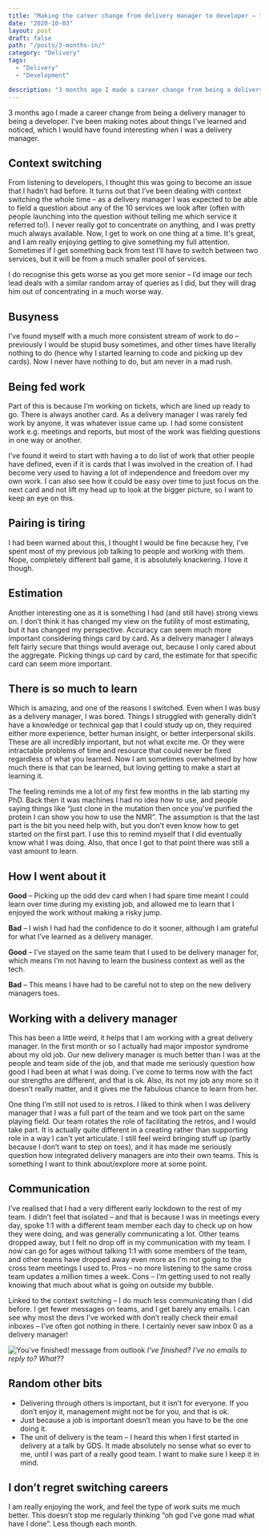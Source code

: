 ```yaml
---
title: "Making the career change from delivery manager to developer – things I’ve learned 3 months in"
date: "2020-10-03"
layout: post
draft: false
path: "/posts/3-months-in/"
category: "Delivery"
tags:
  - "Delivery"
  - "Development"

description: "3 months ago I made a career change from being a delivery manager to being a developer, this is a reflection on the last 3 months"
---
```

3 months ago I made a career change from being a delivery manager to being a developer. I've been making notes about things I've learned and noticed, which I would have found interesting when I was a delivery manager.

## Context switching
From listening to developers, I thought this was going to become an issue that I hadn't had before. It turns out that I’ve been dealing with context switching the whole time – as a delivery manager I was expected to be able to field a question about any of the 10 services we look after (often with people launching into the question without telling me which service it referred to!). I never really got to concentrate on anything, and I was pretty much always available. Now, I get to work on one thing at a time. It's great, and I am really enjoying getting to give something my full attention. Sometimes if I get something back from test I’ll have to switch between two services, but it will be from a much smaller pool of services. 

I do recognise this gets worse as you get more senior – I’d image our tech lead deals with a similar random array of queries as I did, but they will drag him out of concentrating in a much worse way.

## Busyness
I’ve found myself with a much more consistent stream of work to do – previously I would be stupid busy sometimes, and other times have literally nothing to do (hence why I started learning to code and picking up dev cards). Now I never have nothing to do, but am never in a mad rush.

## Being fed work
Part of this is because I’m working on tickets, which are lined up ready to go. There is always another card. As a delivery manager I was rarely fed work by anyone, it was whatever issue came up. I had some consistent work e.g. meetings and reports, but most of the work was fielding questions in one way or another. 

I’ve found it weird to start with having a to do list of work that other people have defined, even if it is cards that I was involved in the creation of. I had become very used to having a lot of independence and freedom over my own work. I can also see how it could be easy over time to just focus on the next card and not lift my head up to look at the bigger picture, so I want to keep an eye on this.

## Pairing is tiring
I had been warned about this, I thought I would be fine because hey, I’ve spent most of my previous job talking to people and working with them. Nope, completely different ball game, it is absolutely knackering. I love it though.

## Estimation
Another interesting one as it is something I had (and still have) strong views on. I don’t think it has changed my view on the futility of most estimating, but it has changed my perspective. Accuracy can seem much more important considering things card by card. As a delivery manager I always felt fairly secure that things would average out, because I only cared about the aggregate. Picking things up card by card, the estimate for that specific card can seem more important. 

## There is so much to learn
Which is amazing, and one of the reasons I switched. Even when I was busy as a delivery manager, I was bored. Things I struggled with generally didn’t have a knowledge or technical gap that I could study up on, they required either more experience, better human insight, or better interpersonal skills. These are all incredibly important, but not what excite me. Or they were intractable problems of time and resource that could never be fixed regardless of what you learned. Now I am sometimes overwhelmed by how much there is that can be learned, but loving getting to make a start at learning it.

The feeling reminds me a lot of my first few months in the lab starting my PhD. Back then it was machines I had no idea how to use, and people saying things like “just clone in the mutation then once you’ve purified the protein I can show you how to use the NMR”. The assumption is that the last part is the bit you need help with, but you don’t even know how to get started on the first part. I use this to remind myself that I did eventually know what I was doing. Also, that once I got to that point there was still a vast amount to learn.

## How I went about it
**Good** – Picking up the odd dev card when I had spare time meant I could learn over time during my existing job, and allowed me to learn that I enjoyed the work without making a risky jump. 

**Bad** – I wish I had had the confidence to do it sooner, although I am grateful for what I’ve learned as a delivery manager. 

**Good** – I’ve stayed on the same team that I used to be delivery manager for, which means I’m not having to learn the business context as well as the tech. 

**Bad** – This means I have had to be careful not to step on the new delivery managers toes.

## Working with a delivery manager
This has been a little weird, it helps that I am working with a great delivery manager. In the first month or so I actually had major impostor syndrome about my old job. Our new delivery manager is much better than I was at the people and team side of the job, and that made me seriously question how good I had been at what I was doing. I’ve come to terms now with the fact our strengths are different, and that is ok. Also, its not my job any more so it doesn’t really matter, and it gives me the fabulous chance to learn from her.

One thing I’m still not used to is retros. I liked to think when I was delivery manager that I was a full part of the team and we took part on the same playing field. Our team rotates the role of facilitating the retros, and I would take part. It is actually quite different in a creating rather than supporting role in a way I can't yet articulate. I still feel weird bringing stuff up (partly because I don’t want to step on toes), and it has made me seriously question how integrated delivery managers are into their own teams. This is something I want to think about/explore more at some point.

## Communication
I’ve realised that I had a very different early lockdown to the rest of my team. I didn’t feel that isolated – and that is because I was in meetings every day, spoke 1:1 with a different team member each day to check up on how they were doing, and was generally communicating a lot. Other teams dropped away, but I felt no drop off in my communication with my team. I now can go for ages without talking 1:1 with some members of the team, and other teams have dropped away even more as I’m not going to the cross team meetings I used to. Pros – no more listening to the same cross team updates a million times a week. Cons – I’m getting used to not really knowing that much about what is going on outside my bubble.

Linked to the context switching – I do much less communicating than I did before. I get fewer messages on teams, and I get barely any emails. I can see why most the devs I’ve worked with don’t really check their email inboxes – I’ve often got nothing in there. I certainly never saw inbox 0 as a delivery manager!

![You've finished! message from outlook](/images/inbox0.png)
*I've finished? I've no emails to reply to? What??*

## Random other bits
* Delivering through others is important, but it isn’t for everyone. If you don’t enjoy it, management might not be for you, and that is ok.
* Just because a job is important doesn’t mean you have to be the one doing it.
* The unit of delivery is the team – I heard this when I first started in delivery at a talk by GDS. It made absolutely no sense what so ever to me, until I was part of a really good team. I want to make sure I keep it in mind.

## I don’t regret switching careers
I am really enjoying the work, and feel the type of work suits me much better. This doesn’t stop me  regularly thinking “oh god I’ve gone mad what have I done”. Less though each month. 

